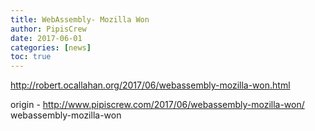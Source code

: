 ```yaml
---
title: WebAssembly- Mozilla Won
author: PipisCrew
date: 2017-06-01
categories: [news]
toc: true
---
```


http://robert.ocallahan.org/2017/06/webassembly-mozilla-won.html

origin - http://www.pipiscrew.com/2017/06/webassembly-mozilla-won/ webassembly-mozilla-won